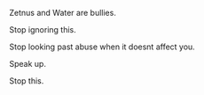 Zetnus and Water are bullies.

Stop ignoring this.

Stop looking past abuse when it doesnt affect you.

Speak up.

Stop this.
